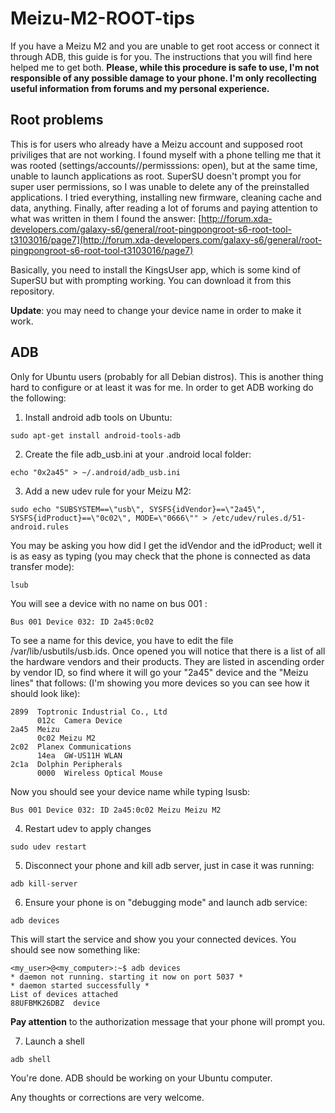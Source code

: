 # Meizu-M2-ROOT-tips
If you have a Meizu M2 and you are unable to get root access or connect it through ADB, this guide is for you. The instructions that you will find here helped me to get both.
**Please, while this procedure is safe to use, I'm not responsible of any possible damage to your phone. I'm only recollecting useful information from forums and my personal experience.**

## Root problems
This is for users who already have a Meizu account and supposed root priviliges that are not working. I found myself with a phone telling me that it was rooted (settings/accounts/<your flyme account>/permisssions: open), but at the same time, unable to launch applications as root. SuperSU doesn't prompt you for super user permissions, so I was unable to delete any of the preinstalled applications. I tried everything, installing new firmware, cleaning cache and data, anything. Finally, after reading a lot of forums and paying attention to what was written in them I found the answer: [http://forum.xda-developers.com/galaxy-s6/general/root-pingpongroot-s6-root-tool-t3103016/page7](http://forum.xda-developers.com/galaxy-s6/general/root-pingpongroot-s6-root-tool-t3103016/page7)

Basically, you need to install the KingsUser app, which is some kind of SuperSU but with prompting working. You can download it from this repository.

**Update**: you may need to change your device name in order to make it work.


## ADB
Only for Ubuntu users (probably for all Debian distros). This is another thing hard to configure or at least it was for me. In order to get ADB working do the following:
1. Install android adb tools on Ubuntu: 
  ```
  sudo apt-get install android-tools-adb
  ```
2. Create the file adb_usb.ini at your .android local folder:
  ```
  echo "0x2a45" > ~/.android/adb_usb.ini
  ```
3. Add a new udev rule for your Meizu M2:
  ```
  sudo echo "SUBSYSTEM==\"usb\", SYSFS{idVendor}==\"2a45\", SYSFS{idProduct}==\"0c02\", MODE=\"0666\"" > /etc/udev/rules.d/51-android.rules
  ```
  You may be asking you how did I get the idVendor and the idProduct; well it is as easy as typing (you may check that the phone is connected as data transfer mode):
  ```
  lsub
  ```
  You will see a device with no name on bus 001 :
  ```
  Bus 001 Device 032: ID 2a45:0c02 
  ```
  
  To see a name for this device, you have to edit the file /var/lib/usbutils/usb.ids. Once opened you will notice that there is a list of all the hardware vendors and their products. They are listed in ascending order by vendor ID, so find where it will go your "2a45" device and the "Meizu lines" that follows: (I'm showing you more devices so you can see how it should look like):
  ```
  2899  Toptronic Industrial Co., Ltd
        012c  Camera Device
  2a45  Meizu
        0c02 Meizu M2
  2c02  Planex Communications
        14ea  GW-US11H WLAN
  2c1a  Dolphin Peripherals
        0000  Wireless Optical Mouse

  ```
  
  Now you should see your device name while typing lsusb:
  ```
  Bus 001 Device 032: ID 2a45:0c02 Meizu Meizu M2
  ```
4. Restart udev to apply changes
  ```
  sudo udev restart
  ```
5. Disconnect your phone and kill adb server, just in case it was running:
  ```
  adb kill-server
  ```
6. Ensure your phone is on "debugging mode" and launch adb service:
  ```
  adb devices
  ```
  This will start the service and show you your connected devices. You should see now something like:
  ```
  <my_user>@<my_computer>:~$ adb devices 
  * daemon not running. starting it now on port 5037 *
  * daemon started successfully *
  List of devices attached 
  88UFBMK26DBZ	device
  ```
  
  **Pay attention** to the authorization message that your phone will prompt you.
  
7. Launch a shell
  ```
  adb shell
  ```
  
You're done. ADB should be working on your Ubuntu computer. 

Any thoughts or corrections are very welcome.
